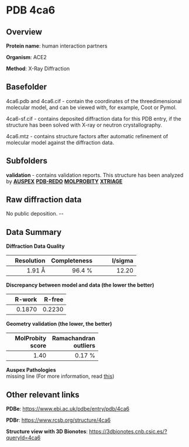 # PDB 4ca6

## Overview

**Protein name**: human interaction partners

**Organism**: ACE2

**Method**: X-Ray Diffraction

## Basefolder

4ca6.pdb and 4ca6.cif - contain the coordinates of the threedimensional molecular model, and can be viewed with, for example, Coot or Pymol.

4ca6-sf.cif - contains deposited diffraction data for this PDB entry, if the structure has been solved with X-ray or neutron crystallography.

4ca6.mtz - contains structure factors after automatic refinement of molecular model against the diffraction data.

## Subfolders





**validation** - contains validation reports. This structure has been analyzed by [**AUSPEX**](https://github.com/thorn-lab/coronavirus_structural_task_force/tree/master/pdb/human_interaction_partners/ACE2/4ca6/validation/auspex) [**PDB-REDO**](https://github.com/thorn-lab/coronavirus_structural_task_force/tree/master/pdb/human_interaction_partners/ACE2/4ca6/validation/pdb-redo) [**MOLPROBITY**](https://github.com/thorn-lab/coronavirus_structural_task_force/tree/master/pdb/human_interaction_partners/ACE2/4ca6/validation/molprobity) [**XTRIAGE**](https://github.com/thorn-lab/coronavirus_structural_task_force/blob/master/pdb/human_interaction_partners/ACE2/4ca6/validation/Xtriage_output.log) 

## Raw diffraction data

No public deposition. --<br> 

## Data Summary
**Diffraction Data Quality**

|   | Resolution | Completeness| I/sigma |
|---|-------------:|----------------:|--------------:|
|   |1.91 Å|96.4  %|<img width=50/>12.20|

**Discrepancy between model and data (the lower the better)**

|   | **R-work**| **R-free**   
|---|-------------:|----------------:|           
||  0.1870|  0.2230|

**Geometry validation (the lower, the better)**

|   |**MolProbity<br>score**| **Ramachandran<br>outliers** 
|---|-------------:|----------------:|
||  1.40|  0.17 %|

**Auspex Pathologies**<br> missing line (For more information, read [this](https://github.com/thorn-lab/coronavirus_structural_task_force/blob/master/pdb/human_interaction_partners/ACE2/4ca6/validation/auspex/4ca6_auspex_comments.txt))

 



## Other relevant links 
**PDBe**:  https://www.ebi.ac.uk/pdbe/entry/pdb/4ca6
 
**PDBr**: https://www.rcsb.org/structure/4ca6 

**Structure view with 3D Bionotes**: https://3dbionotes.cnb.csic.es/?queryId=4ca6

